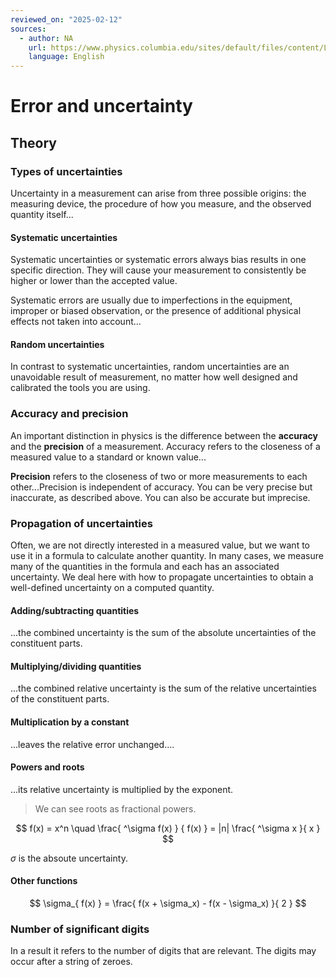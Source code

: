 ```yaml
---
reviewed_on: "2025-02-12"
sources:
  - author: NA
    url: https://www.physics.columbia.edu/sites/default/files/content/Lab%20Resources/Lab%20Guide%201_%20Introduction%20to%20Error%20and%20Uncertainty.pdf
    language: English
---
```


# Error and uncertainty

## Theory

### Types of uncertainties

Uncertainty in a measurement can arise from three possible origins: the measuring device, the procedure of how you measure, and the observed quantity itself...

#### Systematic uncertainties

Systematic uncertainties or systematic errors always bias results in one specific direction. They will cause your measurement to consistently be higher or lower than the accepted value.

Systematic errors are usually due to imperfections in the equipment, improper or biased observation, or the presence of additional physical effects not taken into account...

#### Random uncertainties

In contrast to systematic uncertainties, random uncertainties are an unavoidable result of measurement, no matter how well designed and calibrated the tools you are using.

### Accuracy and precision

An important distinction in physics is the difference between the **accuracy** and the **precision** of a measurement. Accuracy refers to the closeness of a measured value to
a standard or known value...

**Precision** refers to the closeness of two or more measurements to each other...Precision is independent of accuracy. You can be very precise but inaccurate, as described above. You can also be accurate but imprecise.

### Propagation of uncertainties

Often, we are not directly interested in a measured value, but we want to use it in a formula to calculate another quantity. In many cases, we measure many of the quantities in the formula and each has an associated uncertainty. We deal here with how to propagate uncertainties to obtain a well-defined uncertainty on a computed quantity.

#### Adding/subtracting quantities

...the combined uncertainty is the sum of the absolute uncertainties of the constituent parts.

#### Multiplying/dividing quantities

...the combined relative uncertainty is the sum of the relative uncertainties of the constituent parts.

#### Multiplication by a constant

...leaves the relative error unchanged....

#### Powers and roots

...its relative uncertainty is multiplied by the exponent.

> We can see roots as fractional powers.

$$
f(x) = x^n \quad \frac{ ^\sigma f(x) } { f(x) } = |n| \frac{ ^\sigma x }{ x }
$$

$\sigma$ is the absoute uncertainty.

#### Other functions

$$
\sigma_{ f(x) } = \frac{ f(x + \sigma_x) - f(x - \sigma_x) }{ 2 }
$$

### Number of significant digits

In a result it refers to the number of digits that are relevant. The digits may occur after a string of zeroes.
